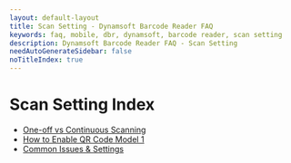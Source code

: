 ```yaml
---
layout: default-layout
title: Scan Setting - Dynamsoft Barcode Reader FAQ
keywords: faq, mobile, dbr, dynamsoft, barcode reader, scan setting
description: Dynamsoft Barcode Reader FAQ - Scan Setting
needAutoGenerateSidebar: false
noTitleIndex: true
---
```


# Scan Setting Index

- [One-off vs Continuous Scanning](disable-continuous-scanning.html)
- [How to Enable QR Code Model 1](how-to-enable-qr-model-one.html)
- [Common Issues & Settings](template-support.html)
